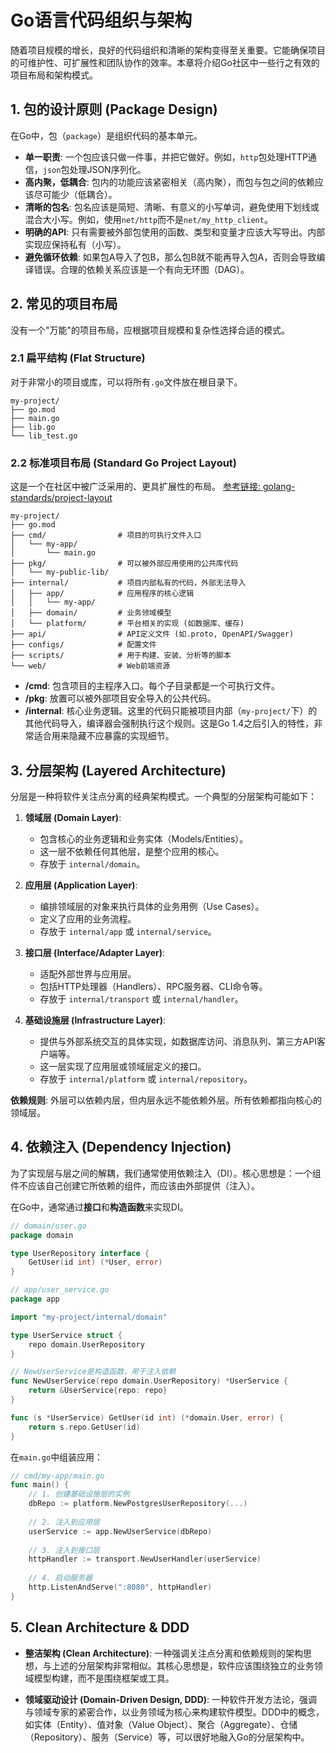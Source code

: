 # Go语言代码组织与架构

随着项目规模的增长，良好的代码组织和清晰的架构变得至关重要。它能确保项目的可维护性、可扩展性和团队协作的效率。本章将介绍Go社区中一些行之有效的项目布局和架构模式。

## 1. 包的设计原则 (Package Design)

在Go中，包（`package`）是组织代码的基本单元。

- **单一职责**: 一个包应该只做一件事，并把它做好。例如，`http`包处理HTTP通信，`json`包处理JSON序列化。
- **高内聚，低耦合**: 包内的功能应该紧密相关（高内聚），而包与包之间的依赖应该尽可能少（低耦合）。
- **清晰的包名**: 包名应该是简短、清晰、有意义的小写单词，避免使用下划线或混合大小写。例如，使用`net/http`而不是`net/my_http_client`。
- **明确的API**: 只有需要被外部包使用的函数、类型和变量才应该大写导出。内部实现应保持私有（小写）。
- **避免循环依赖**: 如果包A导入了包B，那么包B就不能再导入包A，否则会导致编译错误。合理的依赖关系应该是一个有向无环图（DAG）。

## 2. 常见的项目布局

没有一个"万能"的项目布局，应根据项目规模和复杂性选择合适的模式。

### 2.1 扁平结构 (Flat Structure)
对于非常小的项目或库，可以将所有`.go`文件放在根目录下。
```
my-project/
├── go.mod
├── main.go
├── lib.go
└── lib_test.go
```

### 2.2 标准项目布局 (Standard Go Project Layout)
这是一个在社区中被广泛采用的、更具扩展性的布局。
[参考链接: golang-standards/project-layout](https://github.com/golang-standards/project-layout)

```
my-project/
├── go.mod
├── cmd/                # 项目的可执行文件入口
│   └── my-app/
│       └── main.go
├── pkg/                # 可以被外部应用使用的公共库代码
│   └── my-public-lib/
├── internal/           # 项目内部私有的代码，外部无法导入
│   ├── app/            # 应用程序的核心逻辑
│   │   └── my-app/
│   ├── domain/         # 业务领域模型
│   └── platform/       # 平台相关的实现 (如数据库、缓存)
├── api/                # API定义文件 (如.proto, OpenAPI/Swagger)
├── configs/            # 配置文件
├── scripts/            # 用于构建、安装、分析等的脚本
└── web/                # Web前端资源
```

- **/cmd**: 包含项目的主程序入口。每个子目录都是一个可执行文件。
- **/pkg**: 放置可以被外部项目安全导入的公共代码。
- **/internal**: 核心业务逻辑。这里的代码只能被项目内部（`my-project/`下）的其他代码导入，编译器会强制执行这个规则。这是Go 1.4之后引入的特性，非常适合用来隐藏不应暴露的实现细节。

## 3. 分层架构 (Layered Architecture)

分层是一种将软件关注点分离的经典架构模式。一个典型的分层架构可能如下：

1.  **领域层 (Domain Layer)**:
    - 包含核心的业务逻辑和业务实体（Models/Entities）。
    - 这一层不依赖任何其他层，是整个应用的核心。
    - 存放于 `internal/domain`。

2.  **应用层 (Application Layer)**:
    - 编排领域层的对象来执行具体的业务用例（Use Cases）。
    - 定义了应用的业务流程。
    - 存放于 `internal/app` 或 `internal/service`。

3.  **接口层 (Interface/Adapter Layer)**:
    - 适配外部世界与应用层。
    - 包括HTTP处理器（Handlers）、RPC服务器、CLI命令等。
    - 存放于 `internal/transport` 或 `internal/handler`。

4.  **基础设施层 (Infrastructure Layer)**:
    - 提供与外部系统交互的具体实现，如数据库访问、消息队列、第三方API客户端等。
    - 这一层实现了应用层或领域层定义的接口。
    - 存放于 `internal/platform` 或 `internal/repository`。

**依赖规则**: 外层可以依赖内层，但内层永远不能依赖外层。所有依赖都指向核心的领域层。

## 4. 依赖注入 (Dependency Injection)

为了实现层与层之间的解耦，我们通常使用依赖注入（DI）。核心思想是：一个组件不应该自己创建它所依赖的组件，而应该由外部提供（注入）。

在Go中，通常通过**接口**和**构造函数**来实现DI。

```go
// domain/user.go
package domain

type UserRepository interface {
    GetUser(id int) (*User, error)
}

// app/user_service.go
package app

import "my-project/internal/domain"

type UserService struct {
    repo domain.UserRepository
}

// NewUserService是构造函数，用于注入依赖
func NewUserService(repo domain.UserRepository) *UserService {
    return &UserService{repo: repo}
}

func (s *UserService) GetUser(id int) (*domain.User, error) {
    return s.repo.GetUser(id)
}
```
在`main.go`中组装应用：
```go
// cmd/my-app/main.go
func main() {
    // 1. 创建基础设施层的实例
    dbRepo := platform.NewPostgresUserRepository(...)
    
    // 2. 注入到应用层
    userService := app.NewUserService(dbRepo)
    
    // 3. 注入到接口层
    httpHandler := transport.NewUserHandler(userService)
    
    // 4. 启动服务器
    http.ListenAndServe(":8080", httpHandler)
}
```

## 5. Clean Architecture & DDD

- **整洁架构 (Clean Architecture)**: 一种强调关注点分离和依赖规则的架构思想，与上述的分层架构非常相似。其核心思想是，软件应该围绕独立的业务领域模型构建，而不是围绕框架或工具。

- **领域驱动设计 (Domain-Driven Design, DDD)**: 一种软件开发方法论，强调与领域专家的紧密合作，以业务领域为核心来构建软件模型。DDD中的概念，如实体（Entity）、值对象（Value Object）、聚合（Aggregate）、仓储（Repository）、服务（Service）等，可以很好地融入Go的分层架构中。 